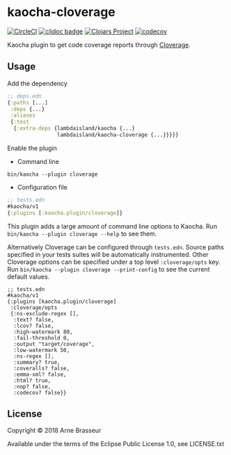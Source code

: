 # kaocha-cloverage

<!-- badges -->
[![CircleCI](https://circleci.com/gh/lambdaisland/kaocha-cloverage.svg?style=svg)](https://circleci.com/gh/lambdaisland/kaocha-cloverage) [![cljdoc badge](https://cljdoc.org/badge/lambdaisland/kaocha-cloverage)](https://cljdoc.org/d/lambdaisland/kaocha-cloverage) [![Clojars Project](https://img.shields.io/clojars/v/lambdaisland/kaocha-cloverage.svg)](https://clojars.org/lambdaisland/kaocha-cloverage) [![codecov](https://codecov.io/gh/lambdaisland/kaocha-cloverage/branch/master/graph/badge.svg)](https://codecov.io/gh/lambdaisland/kaocha-cloverage)
<!-- /badges -->

Kaocha plugin to get code coverage reports through [Cloverage](https://github.com/cloverage/cloverage).

## Usage

Add the dependency

``` clojure
;; deps.edn
{:paths [...]
 :deps {...}
 :aliases
 {:test
  {:extra-deps {lambdaisland/kaocha {...}
                lambdaisland/kaocha-cloverage {...}}}}}
```

Enable the plugin

- Command line

```
bin/kaocha --plugin cloverage
```

- Configuration file

``` clojure
;; tests.edn
#kaocha/v1
{:plugins [:kaocha.plugin/cloverage]}
```

This plugin adds a large amount of command line options to Kaocha. Run `bin/kaocha --plugin cloverage --help` to see them.

Alternatively Cloverage can be configured through `tests.edn`. Source paths specified in your tests suites will be automatically instrumented. Other Cloverage options can be specified under a top level `:cloverage/opts` key. Run `bin/kaocha --plugin cloverage --print-config` to see the current default values.

```
;; tests.edn
#kaocha/v1
{:plugins [kaocha.plugin/cloverage]
 :cloverage/opts
 {:ns-exclude-regex [],
  :text? false,
  :lcov? false,
  :high-watermark 80,
  :fail-threshold 0,
  :output "target/coverage",
  :low-watermark 50,
  :ns-regex [],
  :summary? true,
  :coveralls? false,
  :emma-xml? false,
  :html? true,
  :nop? false,
  :codecov? false}}
```

<!-- license-epl -->
## License

Copyright &copy; 2018 Arne Brasseur

Available under the terms of the Eclipse Public License 1.0, see LICENSE.txt
<!-- /license-epl -->
